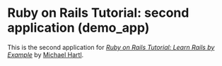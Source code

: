 # Ruby on Rails Tutorial: second application (demo_app)

This is the second application for
[*Ruby on Rails Tutorial: Learn Rails by Example*](http://railstutorial.org/)
by [Michael Hartl](http://michaelhartl.com/).

